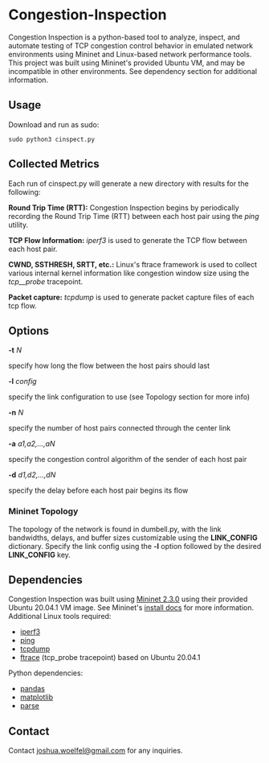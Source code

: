 # Congestion-Inspection
Congestion Inspection is a python-based tool to analyze, inspect, and automate testing of TCP congestion control behavior in emulated network environments using Mininet and Linux-based network performance tools. This project was built using Mininet's provided Ubuntu VM, and may be incompatible in other environments. See dependency section for additional information.

## Usage
Download and run as sudo:
```
sudo python3 cinspect.py
```

## Collected Metrics
Each run of cinspect.py will generate a new directory with results for the following: 

**Round Trip Time (RTT):** Congestion Inspection begins by periodically recording the Round Trip Time (RTT) between each host pair using the _ping_ utility.

**TCP Flow Information:** _iperf3_ is used to generate the TCP flow between each host pair. 

**CWND, SSTHRESH, SRTT, etc.:** Linux's ftrace framework is used to collect various internal kernel information like congestion window size using the _tcp__probe_ tracepoint.

**Packet capture:** _tcpdump_ is used to generate packet capture files of each tcp flow.

## Options
**-t** _N_

  specify how long the flow between the host pairs should last
  
**-l** _config_ 

  specify the link configuration to use (see Topology section for more info)

**-n** _N_ 
  
  specify the number of host pairs connected through the center link

**-a** _a1,a2,...,aN_

  specify the congestion control algorithm of the sender of each host pair

**-d** _d1,d2,...,dN_

  specify the delay before each host pair begins its flow

### Mininet Topology
The topology of the network is found in dumbell.py, with the link bandwidths, delays, and buffer sizes customizable using the **LINK_CONFIG** dictionary. Specify the link config using the **-l** option followed by the desired **LINK_CONFIG** key.

## Dependencies
Congestion Inspection was built using [Mininet 2.3.0](https://github.com/mininet/mininet/releases/) using their provided Ubuntu 20.04.1 VM image. See Mininet's [install docs](https://github.com/mininet/mininet/blob/master/INSTALL) for more information.
Additional Linux tools required:
- [iperf3](https://iperf.fr/)
- [ping](https://man7.org/linux/man-pages/man8/ping.8.html)
- [tcpdump](https://www.tcpdump.org/)
- [ftrace](https://www.kernel.org/doc/html/latest/trace/ftrace.html) (tcp_probe tracepoint) based on Ubuntu 20.04.1 

Python dependencies:
- [pandas](https://pandas.pydata.org/)
- [matplotlib](https://matplotlib.org/)
- [parse](https://pypi.org/project/parse/)

## Contact
Contact joshua.woelfel@gmail.com for any inquiries.
